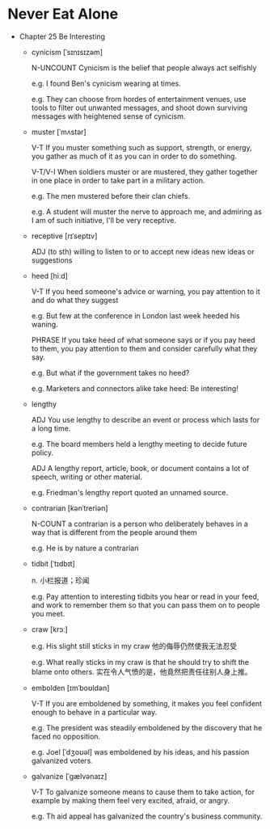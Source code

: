 # Never Eat Alone

- Chapter 25 Be Interesting
    - cynicism [ˈsɪnɪsɪzəm]

        N-UNCOUNT Cynicism is the belief that people always act selfishly

        e.g. I found Ben's cynicism wearing at times.

        e.g. They can choose from hordes of entertainment venues, use tools to filter out unwanted messages, and shoot down surviving messages with heightened sense of cynicism.

    - muster [ˈmʌstər]

        V-T If you muster something such as support, strength, or energy, you gather as much of it as you can in order to do something.

        V-T/V-I When soldiers muster or are mustered, they gather together in one place in order to take part in a military action.

        e.g. The men mustered before their clan chiefs.

        e.g. A student will muster the nerve to approach me, and admiring as I am of such initiative, I'll be very receptive.

    - receptive [rɪˈseptɪv]

        ADJ (to sth) willing to listen to or to accept new ideas new ideas or suggestions

    - heed [hiːd]

        V-T If you heed someone's advice or warning, you pay attention to it and do what they suggest

        e.g. But few at the conference in London last week heeded his waning.

        PHRASE If you take heed of what someone says or if you pay heed to them, you pay attention to them and consider carefully what they say.

        e.g. But what if the government takes no heed?

        e.g. Marketers and connectors alike take heed: Be interesting!

    - lengthy

        ADJ You use lengthy to describe an event or process which lasts for a long time.

        e.g. The board members held a lengthy meeting to decide future policy.

        ADJ A lengthy report, article, book, or document contains a lot of speech, writing or other material.

        e.g. Friedman's lengthy report quoted an unnamed source.

    - contrarian [kənˈtreriən]

        N-COUNT a contrarian is a person who deliberately behaves in a way that is different from the people around them

        e.g. He is by nature a contrarian

    - tidbit [ˈtɪdbɪt]

        n. 小栏报道；珍闻

        e.g. Pay attention to interesting tidbits you hear or read in your feed, and work to remember them so that you can pass them on to people you meet.

    - craw [krɔː]

        e.g. His slight still sticks in my craw 他的侮辱仍然使我无法忍受

        e.g. What really sticks in my craw is that he should try to shift the blame onto others. 实在令人气愤的是，他竟然把责任往别人身上推。

    - embolden [ɪmˈboʊldən]

        V-T If you are emboldened by something, it makes you feel confident enough to behave in a particular way.

        e.g. The president was steadily emboldened by the discovery that he faced no opposition.

        e.g. Joel [ˈdʒoʊəl] was emboldened by his ideas, and his passion galvanized voters.

    - galvanize [ˈɡælvənaɪz]

        V-T To galvanize someone means to cause them to take action, for example by making them feel very excited, afraid, or angry.

        e.g. Th aid appeal has galvanized the country's business community.